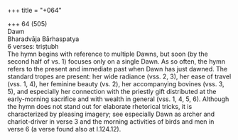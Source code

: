 +++
title = "+064"

+++
64 (505)  
Dawn  
Bharadvāja Bārhaspatya  
6 verses: triṣṭubh  
The hymn begins with reference to multiple Dawns, but soon (by the second half of  vs. 1) focuses only on a single Dawn. As so often, the hymn refers to the present and  immediate past when Dawn has just dawned. The standard tropes are present: her  wide radiance (vss. 2, 3), her ease of travel (vss. 1, 4), her feminine beauty (vs. 2),  her accompanying bovines (vss. 3, 5), and especially her connection with the priestly  gift distributed at the early-morning sacrifice and with wealth in general (vss. 1, 4,  5, 6). Although the hymn does not stand out for elaborate rhetorical tricks, it is  characterized by pleasing imagery; see especially Dawn as archer and chariot-driver  in verse 3 and the morning activities of birds and men in verse 6 (a verse found also  at I.124.12).  